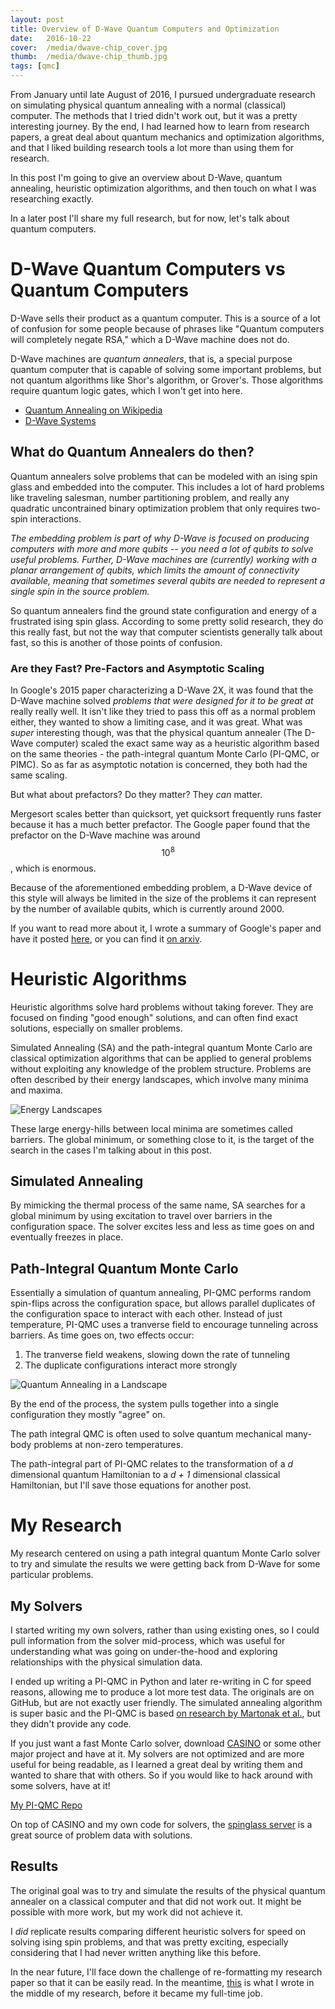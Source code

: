 ```yaml
---
layout: post
title: Overview of D-Wave Quantum Computers and Optimization
date:   2016-10-22
cover:  /media/dwave-chip_cover.jpg
thumb:  /media/dwave-chip_thumb.jpg
tags: [qmc]
---
```


From January until late August of 2016, I pursued undergraduate research on simulating physical quantum annealing with a normal (classical) computer. The methods that I tried didn't work out, but it was a pretty interesting journey. By the end, I had learned how to learn from research papers, a great deal about quantum mechanics and optimization algorithms, and that I liked building research tools a lot more than using them for research.

In this post I'm going to give an overview about D-Wave, quantum annealing, heuristic optimization algorithms, and then touch on what I was researching exactly.

In a later post I'll share my full research, but for now, let's talk about quantum computers.

<!--More-->

# D-Wave Quantum Computers vs Quantum Computers
D-Wave sells their product as a quantum computer. This is a source of a lot of confusion for some people because of phrases like "Quantum computers will completely negate RSA," which a D-Wave machine does not do.

D-Wave machines are *quantum annealers*, that is, a special purpose quantum computer that is capable of solving some important problems, but not quantum algorithms like Shor's algorithm, or Grover's. Those algorithms require quantum logic gates, which I won't get into here.

* [Quantum Annealing on Wikipedia](https://en.wikipedia.org/wiki/Quantum_annealing)
* [D-Wave Systems](www.dwavesys.com)

## What do Quantum Annealers do then?
Quantum annealers solve problems that can be modeled with an ising spin glass and embedded into the computer. This includes a lot of hard problems like traveling salesman, number partitioning problem, and really any quadratic uncontrained binary optimization problem that only requires two-spin interactions.

*The embedding problem is part of why D-Wave is focused on producing computers with more and more qubits -- you need a lot of qubits to solve useful problems. Further, D-Wave machines are (currently) working with a planar arrangement of qubits, which limits the amount of connectivity available, meaning that sometimes several qubits are needed to represent a single spin in the source problem.*

So quantum annealers find the ground state configuration and energy of a frustrated ising spin glass. According to some pretty solid research, they do this really fast, but not the way that computer scientists generally talk about fast, so this is another of those points of confusion.

### Are they Fast? Pre-Factors and Asymptotic Scaling
In Google's 2015 paper characterizing a D-Wave 2X, it was found that the D-Wave machine solved *problems that were designed for it to be great at* really really well. It isn't like they tried to pass this off as a normal problem either, they wanted to show a limiting case, and it was great. What was *super* interesting though, was that the physical quantum annealer (The D-Wave computer) scaled the exact same way as a heuristic algorithm based on the same theories - the path-integral quantum Monte Carlo (PI-QMC, or PIMC). So as far as asymptotic notation is concerned, they both had the same scaling.

But what about prefactors? Do they matter? They *can* matter.

Mergesort scales better than quicksort, yet quicksort frequently runs faster because it has a much better prefactor. The Google paper found that the prefactor on the D-Wave machine was around $$10^8$$, which is enormous.

Because of the aforementioned embedding problem, a D-Wave device of this style will always be limited in the size of the problems it can represent by the number of available qubits, which is currently around 2000.

If you want to read more about it, I wrote a summary of Google's paper and have it posted [here](http://ezrasavard.com/posts/computational-value-quantum-tunneling/), or you can find it [on arxiv](https://arxiv.org/abs/1512.02206v3).

# Heuristic Algorithms
Heuristic algorithms solve hard problems without taking forever. They are focused on finding "good enough" solutions, and can often find exact solutions, especially on smaller problems.

Simulated Annealing (SA) and the path-integral quantum Monte Carlo are classical optimization algorithms that can be applied to general problems without exploiting any knowledge of the problem structure. Problems are often described by their energy landscapes, which involve many minima and maxima.

<img alt="Energy Landscapes" src="{{site.baseurl}}/media/energy-landscape.png">

These large energy-hills between local minima are sometimes called barriers. The global minimum, or something close to it, is the target of the search in the cases I'm talking about in this post.
 
## Simulated Annealing
By mimicking the thermal process of the same name, SA searches for a global minimum by using excitation to travel over barriers in the configuration space. The solver excites less and less as time goes on and eventually freezes in place.

## Path-Integral Quantum Monte Carlo
Essentially a simulation of quantum annealing, PI-QMC performs random spin-flips across the configuration space, but allows parallel duplicates of the configuration space to interact with each other. Instead of just temperature, PI-QMC uses a tranverse field to encourage tunneling across barriers. As time goes on, two effects occur:

1. The tranverse field weakens, slowing down the rate of tunneling
2. The duplicate configurations interact more strongly

<img alt="Quantum Annealing in a Landscape" src="{{site.baseurl}}/media/qa-plot.jpg">

By the end of the process, the system pulls together into a single configuration they mostly "agree" on.

The path integral QMC is often used to solve quantum mechanical many-body problems at non-zero temperatures.

The path-integral part of PI-QMC relates to the transformation of a *d* dimensional quantum Hamiltonian to a *d + 1* dimensional classical Hamiltonian, but I'll save those equations for another post.

# My Research
My research centered on using a path integral quantum Monte Carlo solver to try and simulate the results we were getting back from D-Wave for some particular problems.

## My Solvers
I started writing my own solvers, rather than using existing ones, so I could pull information from the solver mid-process, which was useful for understanding what was going on under-the-hood and exploring relationships with the physical simulation data.

I ended up writing a PI-QMC in Python and later re-writing in C for speed reasons, allowing me to produce a lot more test data. The originals are on GitHub, but are not exactly user friendly. The simulated annealing algorithm is super basic and the PI-QMC is based [on research by Martonak et al.](http://journals.aps.org/prb/abstract/10.1103/PhysRevB.66.094203), but they didn't provide any code.

If you just want a fast Monte Carlo solver, download [CASINO](https://vallico.net/casinoqmc/what-is-casino/) or some other major project and have at it. My solvers are not optimized and are more useful for being readable, as I learned a great deal by writing them and wanted to share that with others. So if you would like to hack around with some solvers, have at it!

[My PI-QMC Repo](www.github.com/ezrasavard/qmc)

On top of CASINO and my own code for solvers, the [spinglass server](http://www.informatik.uni-koeln.de/spinglass/) is a great source of problem data with solutions.


## Results
The original goal was to try and simulate the results of the physical quantum annealer on a classical computer and that did not work out. It might be possible with more work, but my work did not achieve it.

I *did* replicate results comparing different heuristic solvers for speed on solving ising spin problems, and that was pretty exciting, especially considering that I had never written anything like this before.

In the near future, I'll face down the challenge of re-formatting my research paper so that it can be easily read. In the meantime, [this](	http://hdl.handle.net/2429/58266) is what I wrote in the middle of my research, before it became my full-time job.